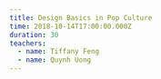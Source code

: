 ```yaml
---
title: Design Basics in Pop Culture
time: 2018-10-14T17:00:00.000Z
duration: 30
teachers:
  - name: Tiffany Feng
  - name: Quynh Uong
---
```

